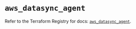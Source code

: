 # `aws_datasync_agent`

Refer to the Terraform Registry for docs: [`aws_datasync_agent`](https://registry.terraform.io/providers/hashicorp/aws/6.3.0/docs/resources/datasync_agent).
